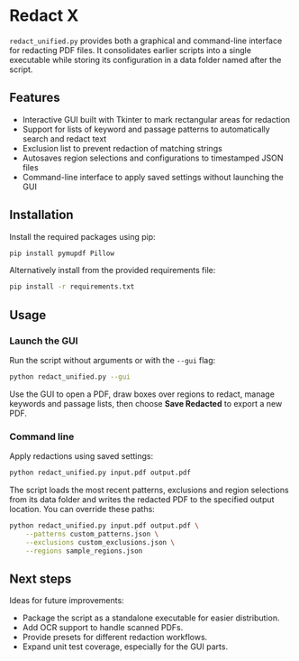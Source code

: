 # Redact X

`redact_unified.py` provides both a graphical and command-line interface for redacting PDF files. It consolidates earlier scripts into a single executable while storing its configuration in a data folder named after the script.

## Features

- Interactive GUI built with Tkinter to mark rectangular areas for redaction
- Support for lists of keyword and passage patterns to automatically search and redact text
- Exclusion list to prevent redaction of matching strings
- Autosaves region selections and configurations to timestamped JSON files
- Command-line interface to apply saved settings without launching the GUI

## Installation

Install the required packages using pip:

```bash
pip install pymupdf Pillow
```

Alternatively install from the provided requirements file:

```bash
pip install -r requirements.txt
```

## Usage

### Launch the GUI

Run the script without arguments or with the `--gui` flag:

```bash
python redact_unified.py --gui
```

Use the GUI to open a PDF, draw boxes over regions to redact, manage keywords and passage lists, then choose **Save Redacted** to export a new PDF.

### Command line

Apply redactions using saved settings:

```bash
python redact_unified.py input.pdf output.pdf
```

The script loads the most recent patterns, exclusions and region selections from its data folder and writes the redacted PDF to the specified output location. You can override these paths:

```bash
python redact_unified.py input.pdf output.pdf \
    --patterns custom_patterns.json \
    --exclusions custom_exclusions.json \
    --regions sample_regions.json
```

## Next steps

Ideas for future improvements:

- Package the script as a standalone executable for easier distribution.
- Add OCR support to handle scanned PDFs.
- Provide presets for different redaction workflows.
- Expand unit test coverage, especially for the GUI parts.

